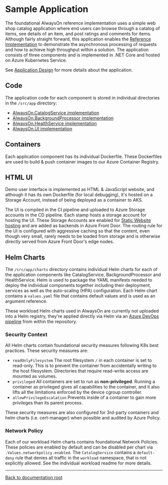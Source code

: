 # Sample Application

The foundational AlwaysOn reference implementation uses a simple web shop catalog application where end users can browse through a catalog of items, see details of an item, and post ratings and comments for items. Although fairly straight forward, this application enables the [Reference Implementation](/docs/reference-implementation/README.md) to demonstrate the asynchronous processing of requests and how to achieve high throughput within a solution. The application consists of three components and is implemented in .NET Core and hosted on Azure Kubernetes Service.

See [Application Design](/docs/reference-implementation/AppDesign-Application-Design.md) for more details about the application.

## Code

The application code for each component is stored in individual directories in the `/src/app` directory:

* [AlwaysOn.CatalogService implementation](/src/app/AlwaysOn.CatalogService/README.md)
* [AlwaysOn.BackgroundProcessor implementation](/src/app/AlwaysOn.BackgroundProcessor/README.md)
* [AlwaysOn.HealthService implementation](/src/app/AlwaysOn.HealthService/README.md)
* [AlwaysOn.UI implementation](/src/app/AlwaysOn.UI/README.md)

## Containers

Each application component has its individual Dockerfile. These Dockerfiles are used to build & push container images to our Azure Container Registry.

## HTML UI

Demo user interface is implemented as HTML & JavaScript website, and although it has its own Dockerfile (for local debugging), it's hosted on a Storage Account, instead of being deployed as a container to AKS.

The UI is compiled in the CI pipeline and uploaded to Azure Storage accounts in the CD pipeline. Each stamp hosts a storage account for hosting the UI. These Storage Accounts are enabled for [Static Website hosting](https://docs.microsoft.com/azure/storage/blobs/storage-blob-static-website) and are added as backends in Azure Front Door. The routing rule for the UI is configured with aggressive caching so that the content, even though very small, rarely needs to be loaded from storage and is otherwise directly served from Azure Front Door's edge nodes.

## Helm Charts

The `/src/app/charts` directory contains individual Helm charts for each of the application components like CatalogService, BackgroundProcessor and HealthService. Helm is used to package the YAML manifests needed to deploy the individual components together including their deployment, services as well as the auto-scaling (HPA) configuration. Each Helm chart contains a `values.yaml` file that contains default values and is used as an argument reference.

These workload Helm charts used in AlwaysOn are currently not uploaded into a Helm registry, they're applied directly via Helm via an [Azure DevOps pipeline](/docs/reference-implementation/DeployAndTest-DevOps-Design-Decisions.md) from within the repository.

### Security Context

All Helm charts contain foundational security measures following K8s best practices. These security measures are:

* `readOnlyFilesystem` The root filesystem `/` in each container is set to read-only. This is to prevent the container from accidentally writing to the host filesystem. Directories that require read-write access are mounted as volumes.
* `privileged` All containers are set to run as **non-privileged**. Running a container as privileged gives all capabilities to the container, and it also lifts all the limitations enforced by the device cgroup controller.
* `allowPrivilegeEscalation` Prevents inside of a container to gain more privileges than its parent process.

These security measures are also configured for 3rd-party containers and helm charts (i.e. cert-manager) when possible and audited by Azure Policy.

### Network Policy

Each of our workload Helm charts contains foundational Network Policies. These policies are enabled by default and can be disabled per chart via `.Values.networkpolicy.enabled`. The `CatalogService` contains a `default-deny` rule that denies all traffic in the `workload` namespace, that is not explicitly allowed. See the individual workload readme for more details.

---

[Back to documentation root](/docs/README.md)
